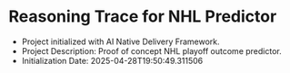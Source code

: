 # Reasoning Trace for NHL Predictor

- Project initialized with AI Native Delivery Framework.
- Project Description: Proof of concept NHL playoff outcome predictor.
- Initialization Date: 2025-04-28T19:50:49.311506